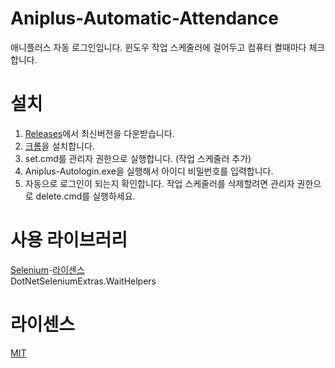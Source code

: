 ﻿# Aniplus-Automatic-Attendance

애니플러스 자동 로그인입니다.
윈도우 작업 스케줄러에 걸어두고 컴퓨터 켤때마다 체크합니다.

# 설치

1. [Releases](https://github.com/zxc010613/Aniplus-Automatic-Attendance/releases)에서 최신버전을 다운받습니다.
2. [크롬](https://www.google.com/chrome/)을 설치합니다.
3. set.cmd를 관리자 권한으로 실행합니다. (작업 스케줄러 추가)
4. Aniplus-Autologin.exe을 실행해서 아이디 비밀번호를 입력합니다.
5. 자동으로 로그인이 되는지 확인합니다.
   작업 스케줄러를 삭제할려면 관리자 권한으로 delete.cmd를 실행하세요.

# 사용 라이브러리

[Selenium](https://www.seleniumhq.org/)-[라이센스](http://www.apache.org/licenses/LICENSE-2.0) <br>
DotNetSeleniumExtras.WaitHelpers

# 라이센스

[MIT](https://github.com/zxc010613/Aniplus-Automatic-Attendance/blob/master/LICENSE)

